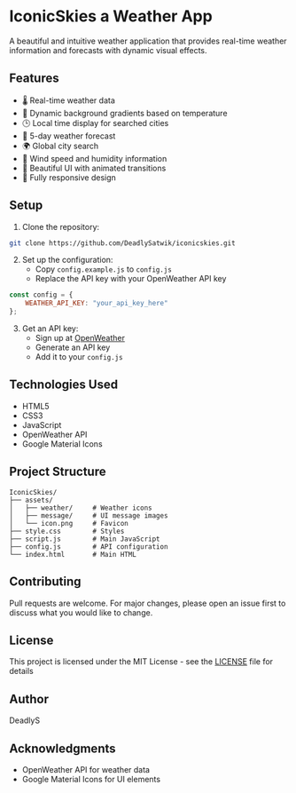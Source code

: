 # IconicSkies a Weather App

A beautiful and intuitive weather application that provides real-time weather information and forecasts with dynamic visual effects.

## Features

- 🌡️ Real-time weather data
- 🌅 Dynamic background gradients based on temperature
- 🕒 Local time display for searched cities
- 📅 5-day weather forecast
- 🌍 Global city search
- 💨 Wind speed and humidity information
- 🎨 Beautiful UI with animated transitions
- 📱 Fully responsive design

## Setup

1. Clone the repository:
```bash
git clone https://github.com/DeadlySatwik/iconicskies.git

```

2. Set up the configuration:
   - Copy `config.example.js` to `config.js`
   - Replace the API key with your OpenWeather API key

```javascript
const config = {
    WEATHER_API_KEY: "your_api_key_here"
};
```

3. Get an API key:
   - Sign up at [OpenWeather](https://openweathermap.org/api)
   - Generate an API key
   - Add it to your `config.js`

## Technologies Used

- HTML5
- CSS3
- JavaScript
- OpenWeather API
- Google Material Icons

## Project Structure

```
IconicSkies/
├── assets/
│   ├── weather/     # Weather icons
│   ├── message/     # UI message images
│   └── icon.png     # Favicon
├── style.css        # Styles
├── script.js        # Main JavaScript
├── config.js        # API configuration
└── index.html       # Main HTML
```

## Contributing

Pull requests are welcome. For major changes, please open an issue first to discuss what you would like to change.

## License

This project is licensed under the MIT License - see the [LICENSE](LICENSE) file for details

## Author

DeadlyS

## Acknowledgments

- OpenWeather API for weather data
- Google Material Icons for UI elements